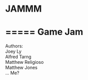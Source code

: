 # JAMMM
=====
Game Jam
==================
Authors:  
Joey Ly  
Alfred Tarng  
Matthew Religioso  
Matthew Jones  
... Me?
